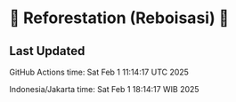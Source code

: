 
# 🌳 Reforestation (Reboisasi) 🌲

## Last Updated

GitHub Actions time: Sat Feb  1 11:14:17 UTC 2025

Indonesia/Jakarta time: Sat Feb  1 18:14:17 WIB 2025
